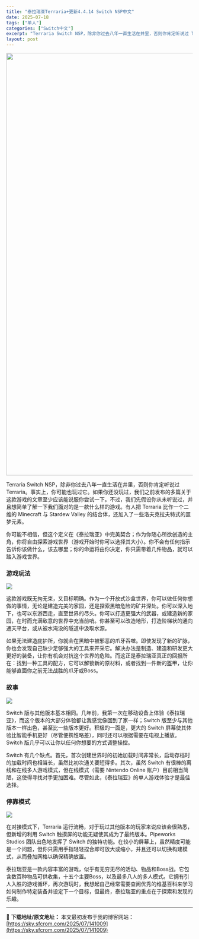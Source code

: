 ```yaml
---
title: "泰拉瑞亚Terraria+更新4.4.14 Switch NSP中文"
date: 2025-07-18
tags: ["单人"]
categories: ["Switch中文"]
excerpt: "Terraria Switch NSP，除非你过去八年一直生活在井里，否则你肯定听说过 Terraria。事实上，你可能也玩过它。如果你还没玩过，我们之前发布的多篇关于这款游戏的文章至少应该能说服你尝试一下。不过，我们先假设你从未听说过，并且想简单了解一下我们面对的是一款什么样的游戏。有人把 Ter&hellip;"
layout: post
---
```


<img class="aligncenter size-full wp-image-141010" src="https://sky.sfcrom.com/wp-content/uploads/2025/07/2025071809220069.webp" alt="" width="702" height="1138" />

Terraria Switch NSP，除非你过去八年一直生活在井里，否则你肯定听说过 Terraria。事实上，你可能也玩过它。如果你还没玩过，我们之前发布的多篇关于这款游戏的文章至少应该能说服你尝试一下。不过，我们先假设你从未听说过，并且想简单了解一下我们面对的是一款什么样的游戏。有人把 Terraria 比作一个二维的 Minecraft 与 Stardew Valley 的结合体，还加入了一些洛夫克拉夫特式的噩梦元素。

你可能不相信，但这个定义在《泰拉瑞亚》中完美契合；作为你随心所欲创造的主角，你将自由探索游戏世界（游戏开始时你可以选择其大小）。你不会有任何指示告诉你该做什么，该去哪里；你的命运将由你决定，你只需带着几件物品，就可以踏入游戏世界。
<h3>游戏玩法</h3>
<img src="https://img-eshop.cdn.nintendo.net/i/be754ef587d726f5337f294382e7411183e3785edd723d8c17fa7149d4582dde.jpg?w=1000" />

这款游戏既无拘无束，又目标明确。作为一个开放式沙盒世界，你可以做任何你想做的事情，无论是建造完美的家园，还是探索黑暗危险的矿井深处。你可以深入地下，也可以东游西走，直至世界的尽头。你可以打造更强大的武器，或建造新的家园，在时而充满敌意的世界中充当前哨。你甚至可以改造地形，打造阶梯状的通向通天平台，或从被水淹没的隧道中汲取水源。

如果无法建造庇护所，你就会在黑暗中被邪恶的爪牙吞噬。即使发现了新的矿脉，你也会发现自己缺少足够强大的工具来开采它。解决办法是制造、建造和研发更大更好的装备，让你有机会对抗这个世界的危险。而这正是泰拉瑞亚真正的回报所在：找到一种工具的配方，它可以解锁新的原材料，或者找到一件新的盔甲，让你能够直面你之前无法战胜的爪牙或Boss。
<h3>故事</h3>
<img src="https://img-eshop.cdn.nintendo.net/i/5ea1da73a10cfc52dee90ad19318908f5ee3f5626cbabe326e26dd8ce9ad5c55.jpg?w=1000" />

Switch 版与其他版本基本相同。几年前，我第一次在移动设备上体验《泰拉瑞亚》，而这个版本的大部分体验都让我感觉像回到了家一样；Switch 版至少与其他版本一样出色，甚至比一些版本更好。积极的一面是，更大的 Switch 屏幕使其体验比智能手机更好（尽管便携性略差），同时还可以根据需要在电视上播放。Switch 版几乎可以让你以任何你想要的方式调整操控。

Switch 有几个缺点。首先，首次创建世界时的初始加载时间非常长，启动存档时的加载时间也相当长，虽然比初次通关要短得多。其次，虽然 Switch 有很棒的离线和在线多人游戏模式，但在线模式（需要 Nintendo Online 账户）目前相当简陋，这使得寻找对手更加困难。尽管如此，《泰拉瑞亚》的单人游戏体验才是最佳选择。
<h3>停靠模式</h3>
<img src="https://img-eshop.cdn.nintendo.net/i/5ea1da73a10cfc52dee90ad19318908f5ee3f5626cbabe326e26dd8ce9ad5c55.jpg?w=1000" />

在对接模式下，Terraria 运行流畅，对于玩过其他版本的玩家来说应该会很熟悉，但新增的利用 Switch 触摸屏的功能无疑使其成为了最终版本。Pipeworks Studios 团队出色地发挥了 Switch 的独特功能。在较小的屏幕上，虽然精度可能是一个问题，但你只需用手指轻轻捏合即可放大或缩小，并且还可以切换构建模式，从而叠加网格以确保精确放置。

泰拉瑞亚是一款内容丰富的游戏，似乎有无穷无尽的活动、物品和Boss战。它包含数百种物品可供收集，十五个主要Boss，以及最多八人的多人模式。它拥有引人入胜的游戏循环，再次游玩时，我想起自己经常需要查阅优秀的维基百科来学习如何制作特定装备并设定下一个目标，但最终，泰拉瑞亚的重点在于探索和发现的乐趣。

---
📖 **下载地址/原文地址：** 本文最初发布于我的博客网站：[https://sky.sfcrom.com/2025/07/141009](https://sky.sfcrom.com/2025/07/141009)
